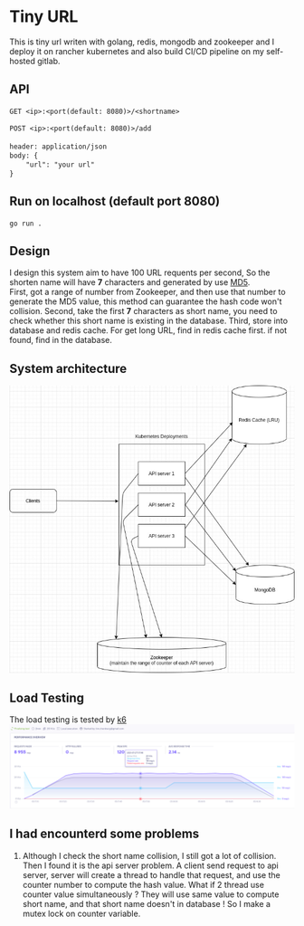 # Tiny URL

This is tiny url writen with golang, redis, mongodb and zookeeper and I deploy it on rancher kubernetes and also build CI/CD pipeline on my self-hosted gitlab.

## API
```
GET <ip>:<port(default: 8080)>/<shortname>
```
```
POST <ip>:<port(default: 8080)>/add

header: application/json
body: {
	"url": "your url"
}
```

## Run on localhost (default port 8080)
```
go run .
```

## Design
I design this system aim to have 100 URL requents per second, So the shorten name will have **7** characters and generated by use [MD5](https://www.wikiwand.com/en/MD5).  
First, got a range of number from Zookeeper, and then use that number to generate the MD5 value, this method can guarantee the hash code won't collision. Second, take the first **7** characters as short name, you need to check whether this short name is existing in the database. Third, store into database and redis cache.
For get long URL, find in redis cache first. if not found, find in the database.

## System architecture
![](img/system_architecture.jpg)

## Load Testing
The load testing is tested by [k6](https://k6.io/)
![](img/load.png)

## I had encounterd some problems
1. Although I check the short name collision, I still got a lot of collision. Then I found it is the api server problem. A client send request to api server, server will create a thread to handle that request, and use the counter number to compute the hash value. What if 2 thread use counter value simultaneously ? They will use same value to compute short name, and that short name doesn't in database ! So I make a mutex lock on counter variable.
